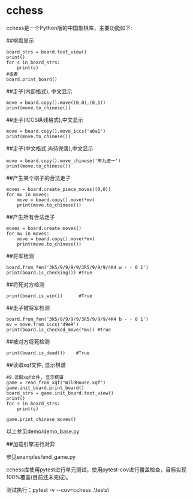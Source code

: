 # cchess

cchess是一个Python版的中国象棋库，主要功能如下:

##棋盘显示
```
board_strs = board.text_view()
print()
for s in board_strs:
    print(s)
#或者
board.print_board()
```

##走子(内部格式), 中文显示
```
move = board.copy().move((0,0),(0,1))
print(move.to_chinese())
```

##走子(ICCS纵线格式),中文显示
```
move = board.copy().move_iccs('a0a1')
print(move.to_chinese())
```

##走子(中文格式,尚待完善),中文显示
```
move = board.copy().move_chinese('车九进一')
print(move.to_chinese())
```

##产生某个棋子的合法走子
```
moves = board.create_piece_moves((0,0))
for mv in moves:
    move = board.copy().move(*mv)
    print(move.to_chinese())
```

##产生所有合法走子
```
moves = board.create_moves()
for mv in moves:
    move = board.copy().move(*mv)
    print(move.to_chinese())
```

##将军检测
```
board.from_fen('3k5/9/9/9/9/3R5/9/9/9/4K4 w - - 0 1') 
print(board.is_checking()) #True
```

##将死对方检测
```
print(board.is_win())      #True 
```

##走子被将军检测
```
board.from_fen('3k5/9/9/9/9/3R5/9/9/9/4K4 b - - 0 1')
mv = move.from_iccs('d9e9') 
print(board.is_checked_move(*mv)) #True
```

##被对方将死检测
```
print(board.is_dead())    #True
```

##读取xqf文件, 显示棋谱
```
#8.读取xqf文件, 显示棋谱
game = read_from_xqf("WildHouse.xqf")
game.init_board.print_board()
board_strs = game.init_board.text_view()
print()
for s in board_strs:
    print(s)
    
game.print_chinese_moves()
```

以上参见demo/demo_base.py

##加载引擎进行对弈

参见examples/end_game.py
  
cchess库使用pytest进行单元测试，使用pytest-cov进行覆盖检查，目标实现100%覆盖(目前还未完成)。

测试执行：pytest -v --cov=cchess .\tests\
